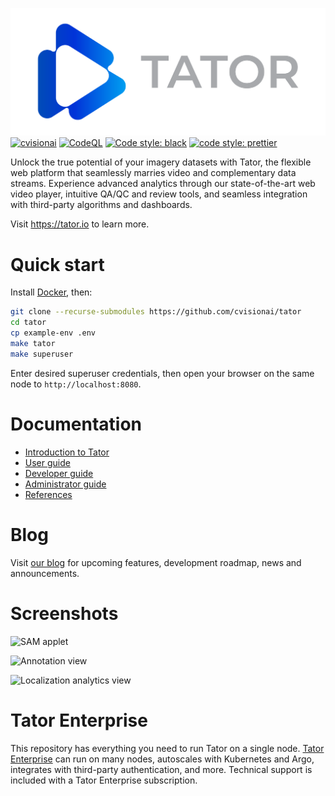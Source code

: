 [![logo](https://github.com/cvisionai/tator/raw/main/ui/server/static/images/tator-logo.png)](https://www.tator.io)
[![cvisionai](https://circleci.com/gh/cvisionai/tator.svg?style=shield)](https://circleci.com/gh/cvisionai/tator)
[![CodeQL](https://github.com/cvisionai/tator/actions/workflows/codeql.yml/badge.svg)](https://github.com/cvisionai/tator/actions/workflows/codeql.yml)
[![Code style: black](https://img.shields.io/badge/code%20style-black-000000.svg)](https://github.com/psf/black)
[![code style: prettier](https://img.shields.io/badge/code_style-prettier-ff69b4.svg?style=flat-square)](https://github.com/prettier/prettier)

Unlock the true potential of your imagery datasets with Tator, the flexible web platform that seamlessly marries video and complementary data streams. Experience advanced analytics through our state-of-the-art web video player, intuitive QA/QC and review tools, and seamless integration with third-party algorithms and dashboards.

Visit https://tator.io to learn more.

Quick start
===========

Install [Docker](https://www.docker.com/), then:

```bash
git clone --recurse-submodules https://github.com/cvisionai/tator
cd tator
cp example-env .env
make tator
make superuser
```

Enter desired superuser credentials, then open your browser on the same node to `http://localhost:8080`.

Documentation
=============

* [Introduction to Tator](https://tator.io/docs/introduction-to-tator)
* [User guide](https://tator.io/docs/user-guide)
* [Developer guide](https://tator.io/docs/developer-guide)
* [Administrator guide](https://tator.io/docs/administrator-guide)
* [References](https://tator.io/docs/references)

Blog
====

Visit [our blog](https://www.tator.io/blog/) for upcoming features, development roadmap, news and announcements.


Screenshots
===========

<img src="https://github.com/cvisionai/tator/assets/7937658/31eb1c49-aed3-4b2f-990f-27b410037532" alt="SAM applet" />
<p></p>
<img src="https://github.com/cvisionai/tator/assets/7937658/8ce714c8-ab7c-4648-9c53-493777e3182d" alt="Annotation view" />
<p></p>
<img src="https://github.com/cvisionai/tator/assets/7937658/9f423b3d-be1b-4664-afc8-c18527654b24" alt="Localization analytics view" />

Tator Enterprise
================

This repository has everything you need to run Tator on a single node. [Tator Enterprise](https://tator.io/product) can run on many nodes, autoscales with Kubernetes and Argo, integrates with third-party authentication, and more. Technical support is included with a Tator Enterprise subscription.
